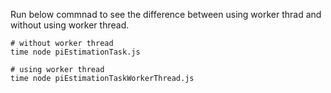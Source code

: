 Run below commnad to see the difference between using worker thrad and without using worker thread.

```shell
# without worker thread
time node piEstimationTask.js

# using worker thread
time node piEstimationTaskWorkerThread.js
```
